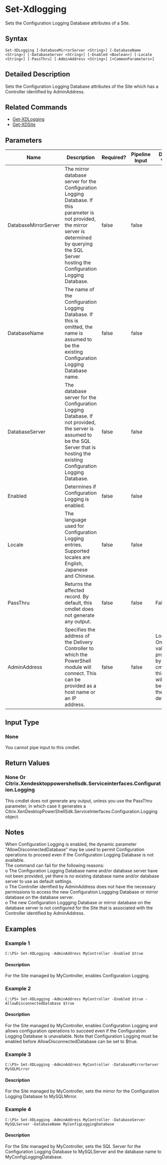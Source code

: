 ﻿
# Set-Xdlogging
Sets the Configuration Logging Database attributes of a Site.
## Syntax
```
Set-XDLogging [-DatabaseMirrorServer <String>] [-DatabaseName <String>] [-DatabaseServer <String>] [-Enabled <Boolean>] [-Locale <String>] [-PassThru] [-AdminAddress <String>] [<CommonParameters>]
```
## Detailed Description
Sets the Configuration Logging Database attributes of the Site which has a Controller identified by AdminAddress.


## Related Commands

* [Get-XDLogging](./Get-XDLogging/)
* [Get-XDSite](./Get-XDSite/)
## Parameters
| Name   | Description | Required? | Pipeline Input | Default Value |
| --- | --- | --- | --- | --- |
| DatabaseMirrorServer | The mirror database server for the Configuration Logging Database. If this parameter is not provided, the mirror server is determined by querying the SQL Server hosting the Configuration Logging Database. | false | false |  |
| DatabaseName | The name of the Configuration Logging Database. If this is omitted, the name is assumed to be the existing Configuration Logging Database name. | false | false |  |
| DatabaseServer | The database server for the Configuration Logging Database. If not provided, the server is assumed to be the SQL Server that is hosting the existing Configuration Logging Database. | false | false |  |
| Enabled | Determines if Configuration Logging is enabled. | false | false |  |
| Locale | The language used for Configuration Logging entries. Supported locales are English, Japanese and Chinese. | false | false |  |
| PassThru | Returns the affected record. By default, this cmdlet does not generate any output. | false | false | False |
| AdminAddress | Specifies the address of the Delivery Controller to which the PowerShell module will connect. This can be provided as a host name or an IP address. | false | false | Localhost. Once a value is provided by any cmdlet, this value will become the default. |

## Input Type

### None
You cannot pipe input to this cmdlet.
## Return Values

### None Or Citrix.Xendesktoppowershellsdk.Serviceinterfaces.Configuration.Logging
This cmdlet does not generate any output, unless you use the PassThru parameter, in which case it generates a Citrix.XenDesktopPowerShellSdk.ServiceInterfaces.Configuration.Logging object.
## Notes
When Configuration Logging is enabled, the dynamic parameter "AllowDisconnectedDatabase" may be used to permit Configuration operations to proceed even if the Configuration Logging Database is not available.<br>    The command can fail for the following reasons:<br>    o The Configuration Logging Database name and/or database server have not been provided, yet there is no existing database name and/or database server to use as default settings.<br>    o The Controller identfied by AdminAddress does not have the necessary permissions to access the new Configuration Loggging Database or mirror database on the database server.<br>    o The new Configuration Loggging Database or mirror database on the database server is not configured for the Site that is associated with the Controller identified by AdminAddress.
## Examples

### Example 1
```
C:\PS> Set-XDLogging -AdminAddress MyController -Enabled $true
```
#### Description
For the Site managed by MyController, enables Configuration Logging.
### Example 2
```
C:\PS> Set-XDLogging -AdminAddress MyController -Enabled $true -AllowDisconnectedDatabase $true
```
#### Description
For the Site managed by MyController, enables Configuration Logging and allows configuration operations to succeed even if the Configuration Logging Database is unavailable. Note that Configuration Logging must be enabled before AllowDisconnectedDatabase can be set to \$true.
### Example 3
```
C:\PS> Set-XDLogging -AdminAddress MyController -DatabaseMirrorServer MySQLMirror
```
#### Description
For the Site managed by MyController, sets the mirror for the Configuration Logging Database to MySQLMirror.
### Example 4
```
C:\PS> Set-XDLogging -AdminAddress MyController -DatabaseServer MySQLServer -DatabaseName MyConfigLoggingDatabase
```
#### Description
For the Site managed by MyController, sets the SQL Server for the Configuration Logging Database to MySQLServer and the database name to MyConfigLoggingDatabase.
